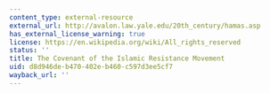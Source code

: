 ```yaml
---
content_type: external-resource
external_url: http://avalon.law.yale.edu/20th_century/hamas.asp
has_external_license_warning: true
license: https://en.wikipedia.org/wiki/All_rights_reserved
status: ''
title: The Covenant of the Islamic Resistance Movement
uid: d8d946de-b470-402e-b460-c597d3ee5cf7
wayback_url: ''
---
```

